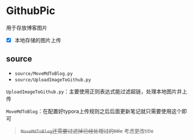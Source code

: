 # GithubPic
用于存放博客图片
- [x] 本地存储的图片上传
## source
* `source/MoveMdToBlog.py`
* `source/UploadImageToGithub.py`

`UploadImageToGithub.py`：主要使用正则表达式能过滤超链，处理本地图片并上传

`MoveMdToBlog`：在配置好typora上传规则之后后面更新笔记就只需要使用这个即可

>~~`MoveMdToBlog`还需要过滤掉已经处理过的title~~
>考虑更改title